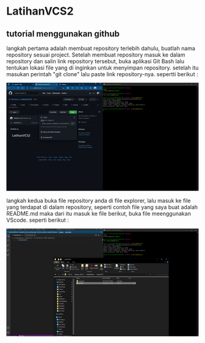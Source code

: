 # LatihanVCS2
## tutorial menggunakan github

<p>langkah pertama adalah membuat repository terlebih dahulu, buatlah nama repository sesuai project. Setelah membuat repository masuk ke dalam repository dan salin link repository tersebut, buka aplikasi Git Bash lalu tentukan lokasi file yang di inginkan untuk  menyimpan repository. setelah itu masukan perintah "git clone" lalu paste link repository-nya. sepertti  berikut : <p>

![Gambar 1](screenshot/ss1.png)

<p> langkah kedua buka file repository anda di file explorer, lalu masuk ke file yang terdapat di dalam repository, seperti contoh file yang saya buat adalah README.md maka dari itu masuk ke file berikut, buka file meenggunakan VScode. seperti berikut :<p>

![Gambar 2](screenshot/ss2.png)